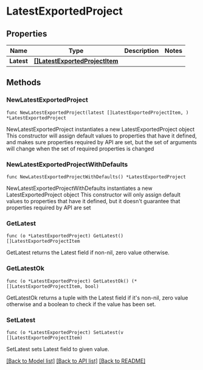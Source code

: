 # LatestExportedProject

## Properties

Name | Type | Description | Notes
------------ | ------------- | ------------- | -------------
**Latest** | [**[]LatestExportedProjectItem**](LatestExportedProjectItem.md) |  | 

## Methods

### NewLatestExportedProject

`func NewLatestExportedProject(latest []LatestExportedProjectItem, ) *LatestExportedProject`

NewLatestExportedProject instantiates a new LatestExportedProject object
This constructor will assign default values to properties that have it defined,
and makes sure properties required by API are set, but the set of arguments
will change when the set of required properties is changed

### NewLatestExportedProjectWithDefaults

`func NewLatestExportedProjectWithDefaults() *LatestExportedProject`

NewLatestExportedProjectWithDefaults instantiates a new LatestExportedProject object
This constructor will only assign default values to properties that have it defined,
but it doesn't guarantee that properties required by API are set

### GetLatest

`func (o *LatestExportedProject) GetLatest() []LatestExportedProjectItem`

GetLatest returns the Latest field if non-nil, zero value otherwise.

### GetLatestOk

`func (o *LatestExportedProject) GetLatestOk() (*[]LatestExportedProjectItem, bool)`

GetLatestOk returns a tuple with the Latest field if it's non-nil, zero value otherwise
and a boolean to check if the value has been set.

### SetLatest

`func (o *LatestExportedProject) SetLatest(v []LatestExportedProjectItem)`

SetLatest sets Latest field to given value.



[[Back to Model list]](../README.md#documentation-for-models) [[Back to API list]](../README.md#documentation-for-api-endpoints) [[Back to README]](../README.md)


